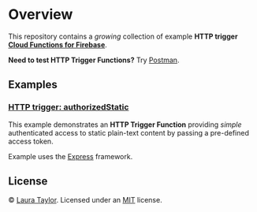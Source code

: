 # Overview

This repository contains a *growing* collection of example **HTTP trigger [Cloud Functions for Firebase](https://firebase.google.com/features/functions)**.

**Need to test HTTP Trigger Functions?**  Try [Postman](https://www.getpostman.com/).


## Examples

### [HTTP trigger: authorizedStatic](/authorized-static)

This example demonstrates an **HTTP Trigger Function** providing *simple* authenticated access to static plain-text content by passing a pre-defined access token.  

Example uses the [Express](https://expressjs.com/) framework.


## License

© [Laura Taylor](https://github.com/techstreams). Licensed under an [MIT](LICENSE) license.
